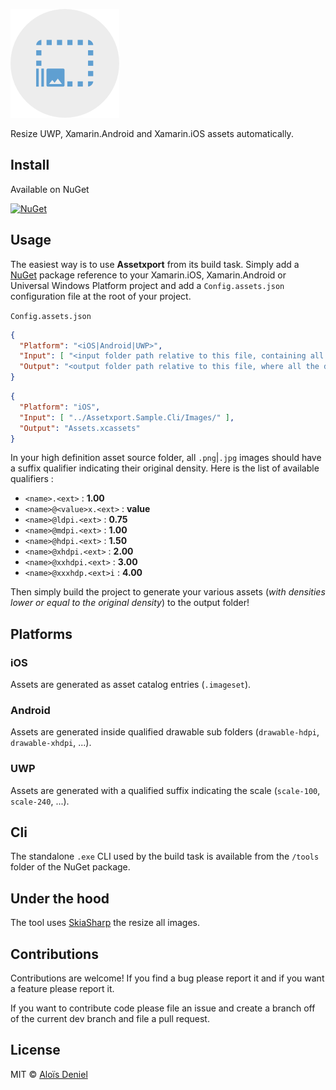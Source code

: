 ![Logo](Documentation/Logo.png)

Resize UWP, Xamarin.Android and Xamarin.iOS assets automatically.

## Install

Available on NuGet

[![NuGet](https://img.shields.io/nuget/v/Assetxport.svg?label=NuGet)](https://www.nuget.org/packages/Assetxport/)

## Usage

The easiest way is to use **Assetxport** from its build task. Simply add a [NuGet](https://www.nuget.org/packages/Assetxport/) package reference to your Xamarin.iOS, Xamarin.Android or Universal Windows Platform project and add a `Config.assets.json` configuration file at the root of your project.

`Config.assets.json`

```json
{
  "Platform": "<iOS|Android|UWP>",
  "Input": [ "<input folder path relative to this file, containing all the source hd assets>" ],
  "Output": "<output folder path relative to this file, where all the density assets are generated to>"
}
```

```json
{
  "Platform": "iOS",
  "Input": [ "../Assetxport.Sample.Cli/Images/" ],
  "Output": "Assets.xcassets"
}
```

In your high definition asset source folder, all `.png`|`.jpg` images should have a suffix qualifier indicating their original density. Here is the list of available qualifiers :

* `<name>.<ext>` : **1.00**
* `<name>@<value>x.<ext>` : **value**
* `<name>@ldpi.<ext>` : **0.75**
* `<name>@mdpi.<ext>` : **1.00**
* `<name>@hdpi.<ext>` : **1.50**
* `<name>@xhdpi.<ext>` : **2.00**
* `<name>@xxhdpi.<ext>` : **3.00**
* `<name>@xxxhdp.<ext>i` : **4.00**

Then simply build the project to generate your various assets (*with densities lower or equal to the original density*) to the output folder!

## Platforms

### iOS

Assets are generated as asset catalog entries (`.imageset`).

### Android

Assets are generated inside qualified drawable sub folders (`drawable-hdpi`, `drawable-xhdpi`, ...).

### UWP

Assets are generated with a qualified suffix indicating the scale (`scale-100`, `scale-240`, ...).

## Cli

The standalone `.exe` CLI used by the build task is available from the `/tools` folder of the NuGet package.

## Under the hood

The tool uses [SkiaSharp](https://github.com/mono/SkiaSharp) the resize all images.

## Contributions

Contributions are welcome! If you find a bug please report it and if you want a feature please report it.

If you want to contribute code please file an issue and create a branch off of the current dev branch and file a pull request.

## License

MIT © [Aloïs Deniel](http://aloisdeniel.github.io)
